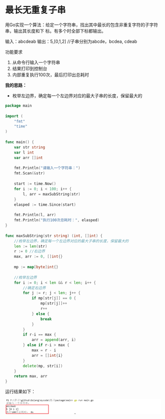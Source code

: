 # 最长无重复子串

⽤Go实现⼀个算法：给定⼀个字符串，找出其中最长的包含非重复字符的子字符串，输出其长度和下
标。有多个时全部下标都输出。

输⼊：abcdeab
输出：5,[0,1,2] //子串分别为abcde，bcdea, cdeab

功能要求

1. 从命令⾏输⼊⼀个字符串
2. 结果打印到控制台
3. 内部重复执⾏100次，最后打印出总耗时    

**我的思路：**

- 枚举左边界，确定每一个左边界对应的最大子串的长度，保留最大的

```go
package main

import (
	"fmt"
	"time"
)

func main() {
	var str string
	var l int
	var arr []int

	fmt.Println("请输入一个字符串：")
	fmt.Scan(&str)

	start := time.Now()
	for i := 0; i < 100; i++ {
		l, arr = maxSubString(str)
	}
	elasped := time.Since(start)

	fmt.Println(l, arr)
	fmt.Println("执行100次总耗时：", elasped)
}

func maxSubString(str string) (int, []int) {
	//枚举左边界，确定每一个左边界对应的最大子串的长度，保留最大的
	len := len(str)
	r := 0 //右边界
	max, arr := 0, []int{}

	mp := map[byte]int{}

	//枚举左边界
	for i := 0; i < len && r < len; i++ {
		//确定右边界
		for j := r; j < len; j++ {
			if mp[str[j]] == 0 {
				mp[str[j]]++
				r++
			} else {
				break
			}
		}
		if r-i == max {
			arr = append(arr, i)
		} else if r-i > max {
			max = r - i
			arr = []int{i}
		}
		delete(mp, str[i])
	}
	return max, arr
}
```

运行结果如下：

![image-20210712132315574](img/GoCode.img/image-20210712132315574.png)
